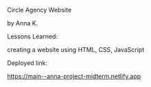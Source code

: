Circle Agency Website

by Anna K. 

Lessons Learned:

creating a website using HTML, CSS, JavaScript

Deployed link:

https://main--anna-project-midterm.netlify.app

